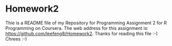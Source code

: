Homework2
=========
Thie is a README file of my Repository for Programming Assignment 2 for R Programming on Coursera. The web address for this assignment is: https://github.com/leefeng8/Homework2. Thanks for reading this file :-) Chrees :-)
